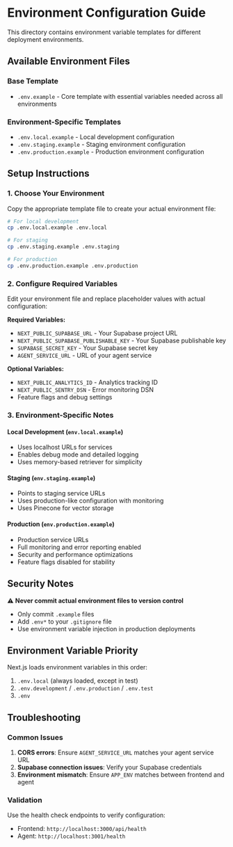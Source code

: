 # Environment Configuration Guide

This directory contains environment variable templates for different deployment environments.

## Available Environment Files

### Base Template
- `.env.example` - Core template with essential variables needed across all environments

### Environment-Specific Templates
- `.env.local.example` - Local development configuration
- `.env.staging.example` - Staging environment configuration  
- `.env.production.example` - Production environment configuration

## Setup Instructions

### 1. Choose Your Environment
Copy the appropriate template file to create your actual environment file:

```bash
# For local development
cp .env.local.example .env.local

# For staging
cp .env.staging.example .env.staging

# For production
cp .env.production.example .env.production
```

### 2. Configure Required Variables
Edit your environment file and replace placeholder values with actual configuration:

**Required Variables:**
- `NEXT_PUBLIC_SUPABASE_URL` - Your Supabase project URL
- `NEXT_PUBLIC_SUPABASE_PUBLISHABLE_KEY` - Your Supabase publishable key
- `SUPABASE_SECRET_KEY` - Your Supabase secret key
- `AGENT_SERVICE_URL` - URL of your agent service

**Optional Variables:**
- `NEXT_PUBLIC_ANALYTICS_ID` - Analytics tracking ID
- `NEXT_PUBLIC_SENTRY_DSN` - Error monitoring DSN
- Feature flags and debug settings

### 3. Environment-Specific Notes

#### Local Development (`env.local.example`)
- Uses localhost URLs for services
- Enables debug mode and detailed logging
- Uses memory-based retriever for simplicity

#### Staging (`env.staging.example`)
- Points to staging service URLs
- Uses production-like configuration with monitoring
- Uses Pinecone for vector storage

#### Production (`env.production.example`)
- Production service URLs
- Full monitoring and error reporting enabled
- Security and performance optimizations
- Feature flags disabled for stability

## Security Notes

⚠️ **Never commit actual environment files to version control**
- Only commit `.example` files
- Add `.env*` to your `.gitignore` file
- Use environment variable injection in production deployments

## Environment Variable Priority

Next.js loads environment variables in this order:
1. `.env.local` (always loaded, except in test)
2. `.env.development` / `.env.production` / `.env.test`
3. `.env`

## Troubleshooting

### Common Issues
1. **CORS errors**: Ensure `AGENT_SERVICE_URL` matches your agent service URL
2. **Supabase connection issues**: Verify your Supabase credentials
3. **Environment mismatch**: Ensure `APP_ENV` matches between frontend and agent

### Validation
Use the health check endpoints to verify configuration:
- Frontend: `http://localhost:3000/api/health`
- Agent: `http://localhost:3001/health`
